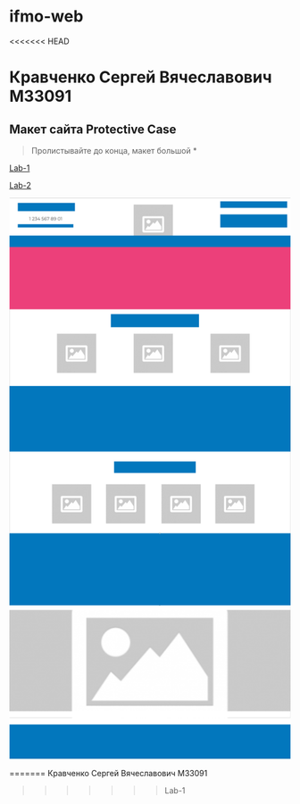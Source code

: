 # ifmo-web
<<<<<<< HEAD
# Кравченко Сергей Вячеславович М33091 #
## Макет сайта Protective Case ##
> Пролистывайте до конца, макет большой *

[Lab-1](https://ser-iojik.github.io/ifmo-web/Lab-1/index.html "Открыть страницу с Лабораторной работой 1")

[Lab-2](https://ser-iojik.github.io/ifmo-web/Lab-2/index.html "Открыть страницу с Лабораторной работой 2")

![Иллюстрация к проекту](https://github.com/Ser-Iojik/ifmo-web/raw/main/image/maket.png)


=======
Кравченко Сергей Вячеславович М33091
>>>>>>> Lab-1
